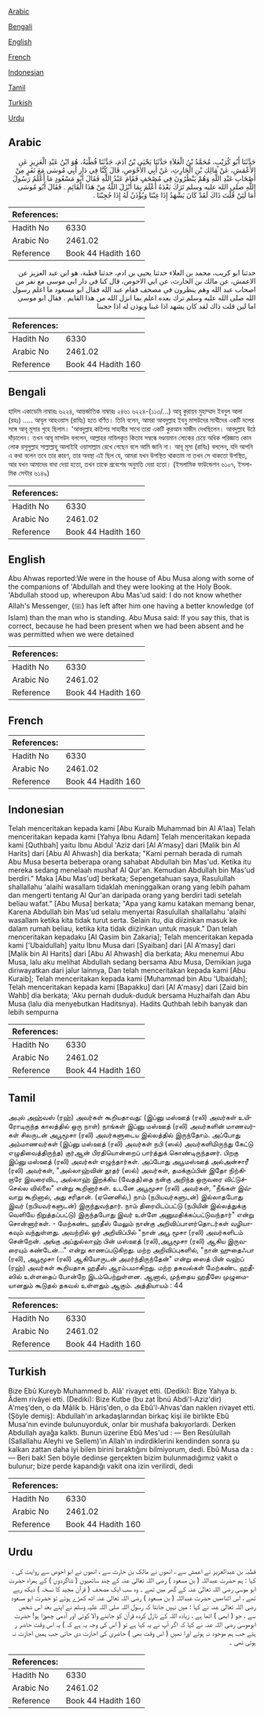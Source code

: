 [Arabic](#arabic)

[Bengali](#bengali)

[English](#english)

[French](#french)

[Indonesian](#indonesian)

[Tamil](#tamil)

[Turkish](#turkish)

[Urdu](#urdu)

## Arabic


<div dir="rtl" lang="ar" style={{fontSize:'larger',backgroundColor:'#f8f9fa',padding:20}}>
حَدَّثَنَا أَبُو كُرَيْبٍ، مُحَمَّدُ بْنُ الْعَلاَءِ حَدَّثَنَا يَحْيَى بْنُ آدَمَ، حَدَّثَنَا قُطْبَةُ، هُوَ ابْنُ عَبْدِ الْعَزِيزِ عَنِ الأَعْمَشِ، عَنْ مَالِكِ بْنِ الْحَارِثِ، عَنْ أَبِي الأَحْوَصِ، قَالَ كُنَّا فِي دَارِ أَبِي مُوسَى مَعَ نَفَرٍ مِنْ أَصْحَابِ عَبْدِ اللَّهِ وَهُمْ يَنْظُرُونَ فِي مُصْحَفٍ فَقَامَ عَبْدُ اللَّهِ فَقَالَ أَبُو مَسْعُودٍ مَا أَعْلَمُ رَسُولَ اللَّهِ صلى الله عليه وسلم تَرَكَ بَعْدَهُ أَعْلَمَ بِمَا أَنْزَلَ اللَّهُ مِنْ هَذَا الْقَائِمِ ‏.‏ فَقَالَ أَبُو مُوسَى أَمَا لَئِنْ قُلْتَ ذَاكَ لَقَدْ كَانَ يَشْهَدُ إِذَا غِبْنَا وَيُؤْذَنُ لَهُ إِذَا حُجِبْنَا ‏.‏
</div>
<div style={{backgroundColor:'#f8f9fa',padding:20, marginBottom: 10}}><table> <thead> <tr> <th>References:</th> <th></th> </tr> </thead> <tbody><tr><td>Hadith No</td><td>6330</td></tr><tr><td>Arabic No</td><td>2461.02</td></tr><tr><td>Reference</td><td>Book 44 Hadith 160</td></tr></tbody></table></div>


<div dir="rtl" lang="ar" style={{fontSize:'larger',backgroundColor:'#f8f9fa',padding:20}}>
حدثنا ابو كريب، محمد بن العلاء حدثنا يحيى بن ادم، حدثنا قطبة، هو ابن عبد العزيز عن الاعمش، عن مالك بن الحارث، عن ابي الاحوص، قال كنا في دار ابي موسى مع نفر من اصحاب عبد الله وهم ينظرون في مصحف فقام عبد الله فقال ابو مسعود ما اعلم رسول الله صلى الله عليه وسلم ترك بعده اعلم بما انزل الله من هذا القايم . فقال ابو موسى اما لين قلت ذاك لقد كان يشهد اذا غبنا ويوذن له اذا حجبنا
</div>
<div style={{backgroundColor:'#f8f9fa',padding:20, marginBottom: 10}}><table> <thead> <tr> <th>References:</th> <th></th> </tr> </thead> <tbody><tr><td>Hadith No</td><td>6330</td></tr><tr><td>Arabic No</td><td>2461.02</td></tr><tr><td>Reference</td><td>Book 44 Hadith 160</td></tr></tbody></table></div>

## Bengali


<div dir="ltr" lang="bn" style={{fontSize:'larger',backgroundColor:'#f8f9fa',padding:20}}>
হাদিস একাডেমি নাম্বারঃ ৬২২৪, আন্তর্জাতিক নাম্বারঃ ২৪৬১ ৬২২৪-(১১৩/...) আবূ কুরায়ব মুহাম্মাদ ইবনুল আলা (রহঃ) ..... আবূল আহওয়াস (রাযিঃ) হতে বর্ণিত। তিনি বলেন, আমরা আবদুল্লাহ ইবনু মাসউদের সাথীদের একটি দলের সঙ্গে আবূ মূসার গৃহে ছিলাম। 'আবদুল্লাহ কতিপয় সাহাবীর সাথে তারা একটি কুরআন মাজীদ দেখছিলেন। আবদুল্লাহ উঠে দাঁড়ালেন। তখন আবূ মাসউদ বললেন, আল্লাহর নাযিলকৃত কিতাব সম্বন্ধে দণ্ডায়মান লোকের চেয়ে অধিক পরিজ্ঞাত কোন লোক রসূলুল্লাহ সাল্লাল্লাহু আলাইহি ওয়াসাল্লাম রেখে গেছেন বলে আমি জানি না। আবূ মূসা (রাযিঃ) বললেন, যদি আপনি এ কথা বলেন তবে তার কারণ, তার অবস্থা এই ছিল যে, আমরা যখন উপস্থিত থাকতাম না তখন সে থাকতো উপস্থিত, আর যখন আমাদের বাধা দেয়া হতো, তখন তাকে প্রবেশের অনুমতি দেয়া হতো। (ইসলামিক ফাউন্ডেশন ৬১০৭, ইসলামিক সেন্টার ৬১৪৯)
</div>
<div style={{backgroundColor:'#f8f9fa',padding:20, marginBottom: 10}}><table> <thead> <tr> <th>References:</th> <th></th> </tr> </thead> <tbody><tr><td>Hadith No</td><td>6330</td></tr><tr><td>Arabic No</td><td>2461.02</td></tr><tr><td>Reference</td><td>Book 44 Hadith 160</td></tr></tbody></table></div>

## English


<div dir="ltr" lang="en" style={{fontSize:'larger',backgroundColor:'#f8f9fa',padding:20}}>
Abu Ahwas reported:We were in the house of Abu Musa along with some of the companions of 'Abdullah and they were looking at the Holy Book. 'Abdullah stood up, whereupon Abu Mas'ud said: I do not know whether Allah's Messenger, (ﷺ) has left after him one having a better knowledge (of Islam) than the man who is standing. Abu Musa said: If you say this, that is correct, because he had been present when we had been absent and he was permitted when we were detained
</div>
<div style={{backgroundColor:'#f8f9fa',padding:20, marginBottom: 10}}><table> <thead> <tr> <th>References:</th> <th></th> </tr> </thead> <tbody><tr><td>Hadith No</td><td>6330</td></tr><tr><td>Arabic No</td><td>2461.02</td></tr><tr><td>Reference</td><td>Book 44 Hadith 160</td></tr></tbody></table></div>

## French


<div dir="ltr" lang="fr" style={{fontSize:'larger',backgroundColor:'#f8f9fa',padding:20}}>

</div>
<div style={{backgroundColor:'#f8f9fa',padding:20, marginBottom: 10}}><table> <thead> <tr> <th>References:</th> <th></th> </tr> </thead> <tbody><tr><td>Hadith No</td><td>6330</td></tr><tr><td>Arabic No</td><td>2461.02</td></tr><tr><td>Reference</td><td>Book 44 Hadith 160</td></tr></tbody></table></div>

## Indonesian


<div dir="ltr" lang="id" style={{fontSize:'larger',backgroundColor:'#f8f9fa',padding:20}}>
Telah menceritakan kepada kami [Abu Kuraib Muhammad bin Al A'laa] Telah menceritakan kepada kami [Yahya Ibnu Adam] Telah menceritakan kepada kami [Quthbah] yaitu Ibnu Abdul 'Aziz dari [Al A'masy] dari [Malik bin Al Harits] dari [Abu Al Ahwash] dia berkata; "Kami pernah berada di rumah Abu Musa beserta beberapa orang sahabat Abdullah bin Mas'ud. Ketika itu mereka sedang menelaah mushaf Al Qur'an. Kemudian Abdullah bin Mas'ud berdiri." Maka [Abu Mas'ud] berkata; Sepengetahuan saya, Rasulullah shallallahu 'alaihi wasallam tidaklah meninggalkan orang yang lebih paham dan mengerti tentang Al Qur'an daripada orang yang berdiri tadi setelah beliau wafat." [Abu Musa] berkata; "Apa yang kamu katakan memang benar, Karena Abdullah bin Mas'ud selalu menyertai Rasulullah shallallahu 'alaihi wasallam ketika kita tidak turut serta. Selain itu, dia diizinkan masuk ke dalam rumah beliau, ketika kita tidak diizinkan untuk masuk." Dan telah menceritakan kepadaku [Al Qasim bin Zakaria]; Telah menceritakan kepada kami ['Ubaidullah] yaitu Ibnu Musa dari [Syaiban] dari [Al A'masy] dari [Malik bin Al Harits] dari [Abu Al Ahwash] dia berkata; Aku menemui Abu Musa, lalu aku melihat Abdullah sedang bersama Abu Musa, Demikian juga diriwayatkan dari jalur lainnya, Dan telah menceritakan kepada kami [Abu Kuraib]; Telah menceritakan kepada kami [Muhammad bin Abu 'Ubaidah]; Telah menceritakan kepada kami [Bapakku] dari [Al A'masy] dari [Zaid bin Wahb] dia berkata; 'Aku pernah duduk-duduk bersama Huzhaifah dan Abu Musa (lalu dia menyebutkan Haditsnya). Hadits Quthbah lebih banyak dan lebih sempurna
</div>
<div style={{backgroundColor:'#f8f9fa',padding:20, marginBottom: 10}}><table> <thead> <tr> <th>References:</th> <th></th> </tr> </thead> <tbody><tr><td>Hadith No</td><td>6330</td></tr><tr><td>Arabic No</td><td>2461.02</td></tr><tr><td>Reference</td><td>Book 44 Hadith 160</td></tr></tbody></table></div>

## Tamil


<div dir="ltr" lang="ta" style={{fontSize:'larger',backgroundColor:'#f8f9fa',padding:20}}>
அபுல் அஹ்வஸ் (ரஹ்) அவர்கள் கூறியதாவது: (இப்னு மஸ்ஊத் (ரலி) அவர்கள் உயிரோடிருந்த காலத்தில் ஒரு நாள்) நாங்கள் இப்னு மஸ்ஊத் (ரலி) அவர்களின் மாணவர்கள் சிலருடன் அபூமூசா (ரலி) அவர்களுடைய இல்லத்தில் இருந்தோம். அப்போது அம்மாணவர்கள் (இப்னு மஸ்ஊத் (ரலி) அவர்கள் நபி (ஸல்) அவர்களிமிருந்து கேட்டு எழுதிவைத்திருந்த) குர்ஆன் பிரதியொன்றைப் பார்த்துக் கொண்டிருந்தனர். பிறகு இப்னு மஸ்ஊத் (ரலி) அவர்கள் எழுந்தார்கள். அப்போது அபூமஸ்ஊத் அல்அன்சாரீ (ரலி) அவர்கள், "அல்லாஹ்வின் தூதர் (ஸல்) அவர்கள், தமக்குப்பின் இதோ நிற்கிறாரே இவரைவிட, அல்லாஹ் இறக்கிய (வேதத்)தை நன்கு அறிந்த ஒருவரை விட்டுச்செல்ல வில்லை" என்று கூறினார்கள். உடனே அபூமூசா (ரலி) அவர்கள், "நீங்கள் இவ்வாறு கூறினால், அது சரிதான். (ஏனெனில்,) நாம் (நபியவர்களுடன்) இல்லாதபோது இவர் (நபியவர்களுடன்) இருந்துவந்தார். நாம் திரையிடப்பட்டு (நபியின் இல்லத்துக்கு வெளியே நிறுத்தப்பட்டு) இருந்தபோது இவர் உள்ளே அனுமதிக்கப்பட்டுவந்தார்" என்று சொன்னார்கள். - மேற்கண்ட ஹதீஸ் மேலும் நான்கு அறிவிப்பாளர்தொடர்கள் வழியாகவும் வந்துள்ளது. அவற்றில் ஓர் அறிவிப்பில் "நான் அபூ மூசா (ரலி) அவர்களிடம் சென்றேன். அங்கு அப்துல்லாஹ் பின் மஸ்ஊத் (ரலி),அபூமூசா (ரலி) ஆகிய இருவரையும் கண்டேன்..." என்று காணப்படுகிறது. மற்ற அறிவிப்புகளில், "நான் ஹுதைஃபா (ரலி), அபூமூசா (ரலி) ஆகியோருடன் அமர்ந்திருந்தேன்" என்று ஸைத் பின் வஹ்ப் (ரஹ்) அவர்கள் கூறியதாக ஹதீஸ் ஆரம்பமாகிறது. மற்ற தகவல்கள் மேற்கண்ட ஹதீஸில் உள்ளதைப் போன்றே இடம்பெற்றுள்ளன. ஆனால், முந்தைய ஹதீஸே முழுமையானதும் கூடுதல் தகவல் உள்ளதும் ஆகும். அத்தியாயம் : 44
</div>
<div style={{backgroundColor:'#f8f9fa',padding:20, marginBottom: 10}}><table> <thead> <tr> <th>References:</th> <th></th> </tr> </thead> <tbody><tr><td>Hadith No</td><td>6330</td></tr><tr><td>Arabic No</td><td>2461.02</td></tr><tr><td>Reference</td><td>Book 44 Hadith 160</td></tr></tbody></table></div>

## Turkish


<div dir="ltr" lang="tr" style={{fontSize:'larger',backgroundColor:'#f8f9fa',padding:20}}>
Bize Ebû Kureyb Muhammed b. Alâ' rivayet etti. (Dediki): Bize Yahya b. Âdem rivâyei etti. (Dediki): Bize Kutbe (bu zat İbnü Abdi'l-Aziz'dir) A'meş'den, o da Mâlik b. Hâris'den, o da Ebû'l-Ahvas'dan naklen rivayet etti. (Şöyle demiş): Abdullah'ın arkadaşlarından birkaç kişi ile birlikte Ebû Musa'nın evinde bulunuyorduk, onlar bir mushafa bakıyorlardı. Derken Abdullah ayağa kalktı. Bunun üzerine Ebû Mes'ud : — Ben Resûlullah (Sallallahu Aleyhi ve Sellem)’ın Allah'ın indirdiklerini kendinden sonra şu kalkan zattan daha iyi bilen birini bıraktığını bilmiyorum, dedi. Ebû Musa da : — Beri bak! Sen böyle dedinse gerçekten bizim bulunmadığımız vakit o bulunur; bize perde kapandığı vakit ona izin verilirdi, dedi
</div>
<div style={{backgroundColor:'#f8f9fa',padding:20, marginBottom: 10}}><table> <thead> <tr> <th>References:</th> <th></th> </tr> </thead> <tbody><tr><td>Hadith No</td><td>6330</td></tr><tr><td>Arabic No</td><td>2461.02</td></tr><tr><td>Reference</td><td>Book 44 Hadith 160</td></tr></tbody></table></div>

## Urdu


<div dir="rtl" lang="ur" style={{fontSize:'larger',backgroundColor:'#f8f9fa',padding:20}}>
قطبہ بن عبدالعزیز نے اعمش سے ، انھوں نے مالک بن حارث سے ، انھوں نے ابو احوص سے روایت کی ، کہا : ہم حضرت عبداللہ ( بن مسعود ) رضی اللہ تعالیٰ عنہ کے چند ساتھیوں ( شاگردوں ) کے ہمراہ حضرت ابو موسیٰ رضی اللہ تعالیٰ عنہ کے گھر میں تھے ۔ وہ سب ایک مصحف ( قرآن مجید کا نسخہ ) دیکھ رہے تھے ، اس اثناءمیں حضرت عبداللہ ( بن مسعود ) رضی اللہ تعالیٰ عنہ اٹھ کھڑے ہوئے تو حضرت ابو مسعود رضی اللہ تعالیٰ عنہ نے کہا : میں نہیں جانتا کہ رسول اللہ صلی اللہ علیہ وسلم نے اپنے بعد اس شخص سے ، جو ( ابھی ) اٹھا ہے ، زیادہ اللہ کے نازل کردہ قرآن کو جاننے والا کوئی اور آدمی چھوڑا ہو! حضرت ابوموسیٰ رضی اللہ عنہ نے کہا کہ اگر آپ نے یہ کہا ہے تو ( اس کی وجہ یہ ہے کہ ) یہ اس وقت حاضر ر ہتے جب ہم موجود نہ ہوتے اورا نھیں ( اس وقت بھی ) حاضری کی اجازت دی جاتی جب ہمیں اجازت نہ ہوتی تھی ۔
</div>
<div style={{backgroundColor:'#f8f9fa',padding:20, marginBottom: 10}}><table> <thead> <tr> <th>References:</th> <th></th> </tr> </thead> <tbody><tr><td>Hadith No</td><td>6330</td></tr><tr><td>Arabic No</td><td>2461.02</td></tr><tr><td>Reference</td><td>Book 44 Hadith 160</td></tr></tbody></table></div>